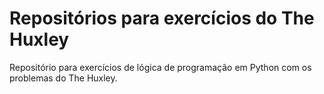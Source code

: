 # Repositórios para exercícios do The Huxley
Repositório para exercícios de lógica de programação em Python com os problemas do The Huxley.
